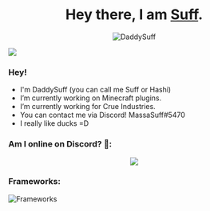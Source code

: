 <!-- TITLE -->
<h1 align="center">Hey there, I am <a href="namemc.com/DaddySuff.1" target="_blank">Suff</a>.</h1>

<!-- BUTTONS -->
<p align="center">
    <img src="https://komarev.com/ghpvc/?username=DaddySuff&label=Profile%20views&style=for-the-badge" alt="DaddySuff" />
</p>

<!-- BANNER -->
<img src="https://media.discordapp.net/attachments/887001245120860170/1007085478878642207/image_1.png">

<!-- -----ABOUT ME----- -->
### Hey!

<!-- COOL FACTS -->
<ul>
  <li> I'm DaddySuff (you can call me Suff or Hashi)</li>
  <li> I’m currently working on Minecraft plugins.</li>
  <li> I’m currently working for Crue Industries.</li>
  <li> You can contact me via Discord! MassaSuff#5470</li>
  <li> I really like ducks =D</li>
</ul>


<!-- SOCIALS -->
### Am I online on Discord? 🤔:

<div align="center"> 
    <img src="https://lanyard.cnrad.dev/api/984842390986690590?animated=true">
</div>

<!-- Frameworks -->
### Frameworks:
![Frameworks](https://skillicons.dev/icons?i=html,css,nodejs) <br> <br>

